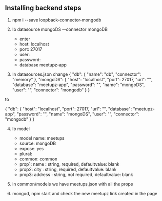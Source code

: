 ## Installing backend steps

1. npm i --save loopback-connector-mongodb

2. lb datasource mongoDS --connector mongoDB
   - enter
   - host: localhost
   - port: 27017
   - user:
   - password:
   - database meetupz-app

3. In datasources.json change
{
  "db": {
    "name": "db",
    "connector": "memory"
  },
  "mongoDS": {
    "host": "localhost",
    "port": 27017,
    "url": "",
    "database": "meetupz-app",
    "password": "",
    "name": "mongoDS",
    "user": "",
    "connector": "mongodb"
  }
}

to 

{
  "db": {
    "host": "localhost",
    "port": 27017,
    "url": "",
    "database": "meetupz-app",
    "password": "",
    "name": "mongoDS",
    "user": "",
    "connector": "mongodb"
  }
}

4. lb model
    - model name: meetups
    - source: mongoDB
    - expose: yes
    - plural:
    - common: common
    - prop1: name : string, required, defaultvalue: blank
    - prop2: city : string, required, defaultvalue: blank
    - prop3: address : string, not required, defaultvalue: blank

5. in common/models we have meetups.json with all the props

6. mongod, npm start and check the new meetupz link created in the page

